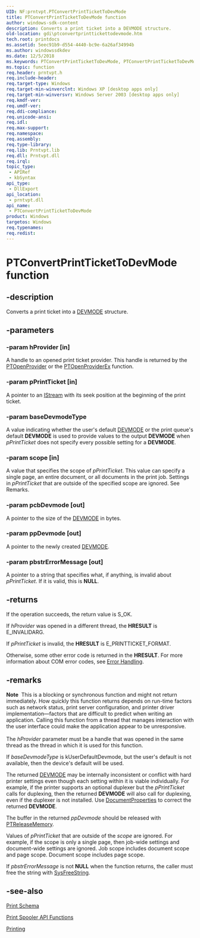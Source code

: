 ```yaml
---
UID: NF:prntvpt.PTConvertPrintTicketToDevMode
title: PTConvertPrintTicketToDevMode function
author: windows-sdk-content
description: Converts a print ticket into a DEVMODE structure.
old-location: gdi\ptconvertprinttickettodevmode.htm
tech.root: printdocs
ms.assetid: 5eec91b9-d554-4440-bc9e-6a26af34994b
ms.author: windowssdkdev
ms.date: 12/5/2018
ms.keywords: PTConvertPrintTicketToDevMode, PTConvertPrintTicketToDevMode function [Windows GDI], _win32_PTConvertPrintTicketToDevMode, gdi.ptconvertprinttickettodevmode, prntvpt/PTConvertPrintTicketToDevMode
ms.topic: function
req.header: prntvpt.h
req.include-header: 
req.target-type: Windows
req.target-min-winverclnt: Windows XP [desktop apps only]
req.target-min-winversvr: Windows Server 2003 [desktop apps only]
req.kmdf-ver: 
req.umdf-ver: 
req.ddi-compliance: 
req.unicode-ansi: 
req.idl: 
req.max-support: 
req.namespace: 
req.assembly: 
req.type-library: 
req.lib: Prntvpt.lib
req.dll: Prntvpt.dll
req.irql: 
topic_type:
 - APIRef
 - kbSyntax
api_type:
 - DllExport
api_location:
 - prntvpt.dll
api_name:
 - PTConvertPrintTicketToDevMode
product: Windows
targetos: Windows
req.typenames: 
req.redist: 
---
```


# PTConvertPrintTicketToDevMode function


## -description


Converts a print ticket into a <a href="https://msdn.microsoft.com/85741025-9393-42ab-8a6d-27f1ae2c0f1b">DEVMODE</a> structure.


## -parameters




### -param hProvider [in]

A handle to an opened print ticket provider. This handle is returned by the <a href="https://msdn.microsoft.com/6821b1b0-74b0-4caf-b8e6-a9df4d7693d7">PTOpenProvider</a> or the <a href="https://msdn.microsoft.com/0e65170b-66f6-4238-bdde-0a0b7108a686">PTOpenProviderEx</a> function.


### -param pPrintTicket [in]

A pointer to an <a href="https://msdn.microsoft.com/52474e37-0e14-4dcc-8e04-4442cfd26eb3">IStream</a> with its seek position at the beginning of the print ticket.


### -param baseDevmodeType

A value indicating whether the user's default <a href="https://msdn.microsoft.com/85741025-9393-42ab-8a6d-27f1ae2c0f1b">DEVMODE</a> or the print queue's default <b>DEVMODE</b> is used to provide values to the output <b>DEVMODE</b> when <i>pPrintTicket</i> does not specify every possible setting for a <b>DEVMODE</b>.


### -param scope [in]

A value that specifies the scope of <i>pPrintTicket</i>. This value can specify a single page, an entire document, or all documents in the print job. Settings in <i>pPrintTicket</i> that are outside of the specified scope are ignored. See Remarks.


### -param pcbDevmode [out]

A pointer to the size of the <a href="https://msdn.microsoft.com/85741025-9393-42ab-8a6d-27f1ae2c0f1b">DEVMODE</a> in bytes.


### -param ppDevmode [out]

A pointer to the newly created <a href="https://msdn.microsoft.com/85741025-9393-42ab-8a6d-27f1ae2c0f1b">DEVMODE</a>.


### -param pbstrErrorMessage [out]

A pointer to a string that specifies what, if anything, is invalid about <i>pPrintTicket</i>. If it is valid, this is <b>NULL</b>.


## -returns



If the operation succeeds, the return value is S_OK.

If <i>hProvider</i> was opened in a different thread, the <b>HRESULT</b> is E_INVALIDARG.

If <i>pPrintTicket</i> is invalid, the <b>HRESULT</b> is E_PRINTTICKET_FORMAT.

Otherwise, some other error code is returned in the <b>HRESULT</b>. For more information about COM error codes, see <a href="https://msdn.microsoft.com/en-us/library/Aa376932(v=VS.85).aspx">Error Handling</a>.




## -remarks



<div class="alert"><b>Note</b>  This is a blocking or synchronous function and might not return immediately. How quickly this function returns depends on run-time factors such as network status, print server configuration, and printer driver implementation—factors that are difficult to predict when writing an application. Calling this function from a thread that manages interaction with the user interface could make the application appear to be unresponsive.</div>
<div> </div>
The <i>hProvider</i> parameter must be a handle that was opened in the same thread as the thread in which it is used for this function. 
      

If <i>baseDevmodeType</i> is kUserDefaultDevmode, but the user's default is not available, then the device's default will be used.

The returned <a href="https://msdn.microsoft.com/85741025-9393-42ab-8a6d-27f1ae2c0f1b">DEVMODE</a> may be internally inconsistent or conflict with hard printer settings even though each setting within it is viable individually. For example, if the printer supports an optional duplexer but the <i>pPrintTicket</i> calls for duplexing, then the returned <b>DEVMODE</b> will also call for duplexing, even if the duplexer is not installed. Use <a href="https://msdn.microsoft.com/e89a2f6f-2bac-4369-b526-f8e15028698b">DocumentProperties</a> to correct the returned <b>DEVMODE</b>.

The buffer in the returned <i>ppDevmode</i> should be released with <a href="https://msdn.microsoft.com/d568b3a9-7f13-4e4e-8bbc-f4ab0009fe83">PTReleaseMemory</a>.

Values of <i>pPrintTicket</i> that are outside of the <i>scope</i> are ignored. For example, if the scope is only a single page, then job-wide settings and document-wide settings are ignored. Job scope includes document scope and page scope. Document scope includes page scope.

If <i>pbstrErrorMessage</i> is not <b>NULL</b> when the function returns, the caller must free the string with <a href="https://msdn.microsoft.com/en-us/library/ms221481(v=VS.85).aspx">SysFreeString</a>.




## -see-also




<a href="https://msdn.microsoft.com/98d5f8ec-54bd-4e88-b632-ed427b599cb6">Print Schema</a>



<a href="https://msdn.microsoft.com/d859f84d-af0e-4b8b-b7fa-d7b1fc35ed39">Print Spooler API Functions</a>



<a href="https://msdn.microsoft.com/e5c115b0-9c1e-46e7-8fb5-eddbc2c75298">Printing</a>
 

 

